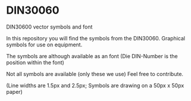 # DIN30060
DIN30600 vector symbols and font

In this repository you will find the symbols from the DIN30060.
Graphical symbols for use on equipment.

The symbols are although available as an font (Die DIN-Number is the position within the font)

Not all symbols are available (only these we use)
Feel free to contribute.

(Line widths are 1.5px and 2.5px; Symbols are drawing on a 50px x 50px paper)
